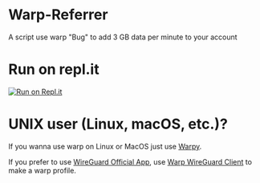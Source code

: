 # Warp-Referrer
A script use warp "Bug" to add 3 GB data per minute to your account

# Run on repl.it
[![Run on Repl.it](https://repl.it/badge/github/Aggr3ssor/Warp-Referrer)](https://repl.it/github/Aggr3ssor/Warp-Referrer)

# UNIX user (Linux, macOS, etc.)?
If you wanna use warp on Linux or MacOS just use [Warpy](https://github.com/warp-plus/warpy "warpy").

If you prefer to use [WireGuard Official App](https://www.wireguard.com/), use [Warp WireGuard Client](https://github.com/ViRb3/cloudflare-warp-wireguard-client) to make a warp profile.

